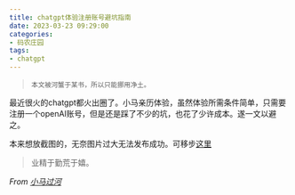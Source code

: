 ```yaml
---
title: chatgpt体验注册账号避坑指南
date: 2023-03-23 09:29:00
categories:
- 码农庄园
tags: 
- chatgpt
---
```


> `本文被河蟹于某书，所以只能挪用净土。`

最近很火的chatgpt都火出圈了。小马亲历体验，虽然体验所需条件简单，只需要注册一个openAI账号，但是还是踩了不少的坑，也花了少许成本。遂一文以避之。


本来想放截图的，无奈图片过大无法发布成功。可移步[这里](https://github.com/lh16/lh16.github.io/issues/5)


> 业精于勤荒于嬉。

*From [小马过河](https://lh16.github.io)*
